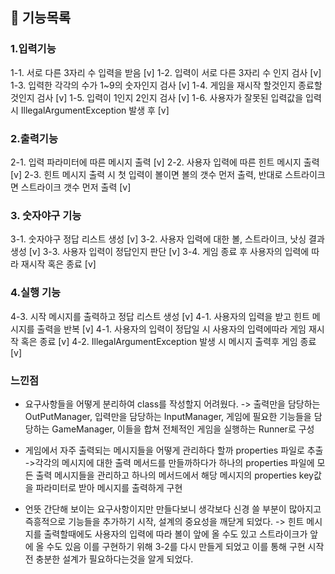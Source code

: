 ## 🎯 기능목록


### 1.입력기능
1-1.  서로 다른 3자리 수 입력을 받음 [v]
1-2.  입력이 서로 다른 3자리 수 인지 검사 [v]
1-3.  입력한 각각의 수가 1~9의 숫자인지 검사 [v]
1-4.  게임을 재시작 할것인지 종료할것인지 검사 [v]
1-5.  입력이 1인지 2인지 검사 [v]
1-6.  사용자가 잘못된 입력값을 입력 시 IllegalArgumentException 발생 후  [v]  

### 2.출력기능
2-1. 입력 파라미터에 따른 메시지 출력 [v]
2-2. 사용자 입력에 따른 힌트 메시지 출력 [v]
2-3. 힌트 메시지 출력 시 첫 입력이 볼이면 볼의 갯수 먼저 출력, 반대로 스트라이크면 스트라이크 갯수 먼저 출력 [v]
 



### 3. 숫자야구 기능
3-1.  숫자야구 정답 리스트 생성  [v]
3-2.  사용자 입력에 대한 볼, 스트라이크, 낫싱 결과 생성  [v]
3-3.  사용자 입력이 정답인지 판단  [v]
3-4.  게임 종료 후 사용자의 입력에 따라 재시작 혹은 종료   [v]


### 4.실행 기능
4-3.  시작 메시지를 출력하고 정답 리스트 생성  [v]
4-1.  사용자의 입력을 받고 힌트 메시지를 출력을 반복  [v]
4-1.  사용자의 입력이 정답일 시 사용자의 입력에따라 게임 재시작 혹은 종료  [v]
4-2.  IllegalArgumentException 발생 시 메시지 출력후 게임 종료 [v]


### 느낀점
- 요구사항들을 어떻게 분리하여 class를 작성할지 어려웠다. 
-> 출력만을 담당하는 OutPutManager, 입력만을 담당하는 InputManager, 게임에 필요한 기능들을 담당하는 GameManager, 
이들을 합쳐 전체적인 게임을 실행하는 Runner로 구성   
  
- 게임에서 자주 출력되는 메시지들을 어떻게 관리하다 할까 properties 파일로 추출
->각각의 메시지에 대한 출력 메서드를 만들까하다가 하나의 properties 파일에 모든 출력 메시지들을 관리하고 
하나의 메서드에서 해당 메시지의 properties key값을 파라미터로 받아 메시지를 출력하게 구현  

- 언뜻 간단해 보이는 요구사항이지만 만들다보니 생각보다 신경 쓸 부분이 많아지고 즉흥적으로 기능들을 추가하기 시작, 설계의 중요성을 깨닫게 되었다.
-> 힌트 메시지를 출력할때에도 사용자의 입력에 따라 볼이 앞에 올 수도 있고 스트라이크가 앞에 올 수도 있음 이를 구현하기 위해 3-2를 다시 만들게 되었고 이를 통해
구현 시작 전 충분한 설계가 필요하다는것을 알게 되었다.